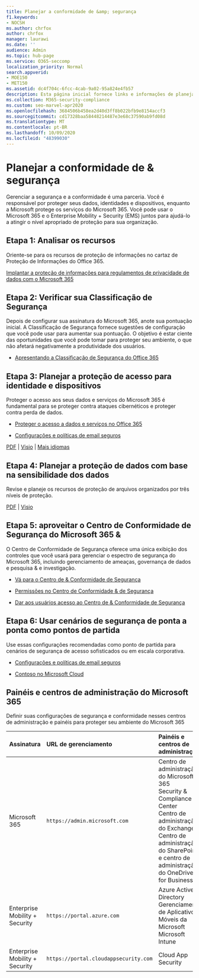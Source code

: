 ```yaml
---
title: Planejar a conformidade de &amp; segurança
f1.keywords:
- NOCSH
ms.author: chrfox
author: chrfox
manager: laurawi
ms.date: ''
audience: Admin
ms.topic: hub-page
ms.service: O365-seccomp
localization_priority: Normal
search.appverid:
- MOE150
- MET150
ms.assetid: dc4f704c-6fcc-4cab-9a02-95a824e4fb57
description: Esta página inicial fornece links e informações de planejamento para segurança e conformidade no Office 365.
ms.collection: M365-security-compliance
ms.custom: seo-marvel-apr2020
ms.openlocfilehash: 3684506b458ea2d40d3ff8b022bfb9e8154accf3
ms.sourcegitcommit: cd17328baa58448214487e3e68c37590ab9fd08d
ms.translationtype: MT
ms.contentlocale: pt-BR
ms.lasthandoff: 10/09/2020
ms.locfileid: "48399030"
---
```

# <a name="plan-for-security-amp-compliance"></a>Planejar a conformidade de &amp; segurança

Gerenciar a segurança e a conformidade é uma parceria. Você é responsável por proteger seus dados, identidades e dispositivos, enquanto a Microsoft protege os serviços do Microsoft 365. Você pode usar o Microsoft 365 e o Enterprise Mobility + Security (EMS) juntos para ajudá-lo a atingir o nível apropriado de proteção para sua organização.
  
## <a name="step-1-review-capabilities"></a>Etapa 1: Analisar os recursos

Oriente-se para os recursos de proteção de informações no cartaz de Proteção de Informações do Office 365. 
  
[Implantar a proteção de informações para regulamentos de privacidade de dados com o Microsoft 365](https://docs.microsoft.com/microsoft-365/solutions/information-protection-deploy?view=o365-worldwide)
  
## <a name="step-2-check-your-secure-score"></a>Etapa 2: Verificar sua Classificação de Segurança

Depois de configurar sua assinatura do Microsoft 365, anote sua pontuação inicial. A Classificação de Segurança fornece sugestões de configuração que você pode usar para aumentar sua pontuação. O objetivo é estar ciente das oportunidades que você pode tomar para proteger seu ambiente, o que não afetará negativamente a produtividade dos usuários.
  
- [Apresentando a Classificação de Segurança do Office 365](../security/mtp/microsoft-secure-score.md)
    
## <a name="step-3-plan-access-protection-for-identity-and-devices"></a>Etapa 3: Planejar a proteção de acesso para identidade e dispositivos

Proteger o acesso aos seus dados e serviços do Microsoft 365 é fundamental para se proteger contra ataques cibernéticos e proteger contra perda de dados.
  
- [Proteger o acesso a dados e serviços no Office 365](protect-access-to-data-and-services.md)
    
- [Configurações e políticas de email seguros](../security/office-365-security/secure-email-recommended-policies.md)
    
[PDF](https://go.microsoft.com/fwlink/p/?linkid=841656) | [Visio](https://go.microsoft.com/fwlink/p/?linkid=841657) | [Mais idiomas](https://www.microsoft.com/download/details.aspx?id=55032)
  
## <a name="step-4-plan-data-protection-based-on-data-sensitivity"></a>Etapa 4: Planejar a proteção de dados com base na sensibilidade dos dados

Revise e planeje os recursos de proteção de arquivos organizados por três níveis de proteção.
  
[PDF](https://download.microsoft.com/download/7/8/9/789645A5-BD10-4541-BC33-F8D1EFF5E911/MSFT_cloud_architecture_O365%20file%20protection.pdf) | [Visio](https://download.microsoft.com/download/7/8/9/789645A5-BD10-4541-BC33-F8D1EFF5E911/MSFT_cloud_architecture_O365%20file%20protection.vsdx)
  
## <a name="step-5-leverage-the-microsoft-365-security-amp-compliance-center"></a>Etapa 5: aproveitar o Centro de Conformidade de Segurança do Microsoft 365 &amp;

O Centro de Conformidade de Segurança oferece uma única exibição dos controles que você usará para gerenciar o espectro de segurança do Microsoft 365, incluindo gerenciamento de ameaças, governança de dados e pesquisa &amp; e investigação. 
  
- [Vá para o Centro de &amp; Conformidade de Segurança](go-to-the-securitycompliance-center.md)
    
- [Permissões no Centro de Conformidade &amp; de Segurança](~/security/office-365-security/protect-against-threats.md)
    
- [Dar aos usuários acesso ao Centro de &amp; Conformidade de Segurança](~/security/office-365-security/grant-access-to-the-security-and-compliance-center.md)
    
## <a name="step-6-use-end-to-end-security-scenarios-as-starting-points"></a>Etapa 6: Usar cenários de segurança de ponta a ponta como pontos de partida

Use essas configurações recomendadas como ponto de partida para cenários de segurança de acesso sofisticados ou em escala corporativa.
  
- [Configurações e políticas de email seguros](../security/office-365-security/secure-email-recommended-policies.md)
    
- [Contoso no Microsoft Cloud](../enterprise/contoso-case-study.md)
    
## <a name="microsoft-365-admin-centers-and-dashboards"></a>Painéis e centros de administração do Microsoft 365

Definir suas configurações de segurança e conformidade nesses centros de administração e painéis para proteger seu ambiente do Microsoft 365
  
|**Assinatura**|**URL de gerenciamento**|**Painéis e centros de administração**|
|:-----|:-----|:-----|
|Microsoft 365  <br/> |`https://admin.microsoft.com`  <br/> | Centro de administração do Microsoft 365  <br/>  Security &amp; Compliance Center  <br/>  Centro de administração do Exchange  <br/>  Centro de administração do SharePoint e centro de administração do OneDrive for Business  <br/> |
|Enterprise Mobility + Security  <br/> |`https://portal.azure.com`  <br/> | Azure Active Directory  <br/>  Gerenciamento de Aplicativos Móveis da Microsoft  <br/>  Microsoft Intune  <br/> |
|Enterprise Mobility + Security  <br/> |`https://portal.cloudappsecurity.com`  <br/> | Cloud App Security  <br/> |
